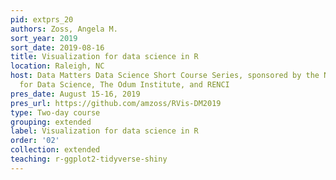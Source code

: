 ```yaml
---
pid: extprs_20
authors: Zoss, Angela M.
sort_year: 2019
sort_date: 2019-08-16
title: Visualization for data science in R
location: Raleigh, NC
host: Data Matters Data Science Short Course Series, sponsored by the National Consortium
  for Data Science, The Odum Institute, and RENCI
pres_date: August 15-16, 2019
pres_url: https://github.com/amzoss/RVis-DM2019
type: Two-day course
grouping: extended
label: Visualization for data science in R
order: '02'
collection: extended
teaching: r-ggplot2-tidyverse-shiny
---
```

